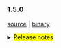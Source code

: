 ### 1.5.0 

 [source](https://github.com/seata/seata/archive/v1.5.0.zip) |
 [binary](https://github.com/seata/seata/releases/download/v1.5.0/seata-server-1.5.0.zip) 

<details>
  <summary><mark>Release notes</mark></summary>


  ### Seata 1.5.0

Seata 1.5.0 发布。

Seata 是一款开源的分布式事务解决方案，提供高性能和简单易用的分布式事务服务。

此版本更新如下：

  ### feature：

  - [[#3172](https://github.com/seata/seata/pull/3172)] 支持undolog压缩
  - [[#3372](https://github.com/seata/seata/pull/3372)] saga模式下支持用户自定义是否更新最后一次重试日志
  - [[#3411](https://github.com/seata/seata/pull/3411)] 支持配置seata服务器的线程池参数
  - [[#3348](https://github.com/seata/seata/pull/3348)] 支持redis哨兵模式
  - [[#2667](https://github.com/seata/seata/pull/2667)] 支持db和redis密码加解密
  - [[#3427](https://github.com/seata/seata/pull/3427)] 添加分布式锁接口
  - [[#3443](https://github.com/seata/seata/pull/3443)] 将`seata-server`的日志发送到`logstash`或`kafka`中，再存入`ElasticSearch`
  - [[#3486](https://github.com/seata/seata/pull/3486)] Metrics增加事务分组属性
  - [[#3472](https://github.com/seata/seata/pull/3472)] 添加redisLocker的lua模式
  

  ### bugfix：

  - [[#3258](https://github.com/seata/seata/pull/3258)] 修复AsyncWorker潜在的OOM问题
  - [[#3293](https://github.com/seata/seata/pull/3293)] 修复配置缓存获取值时类型不匹配的bug
  - [[#3241](https://github.com/seata/seata/pull/3241)] 禁止在多SQL的情况下使用 limit 和 order by 语法
  - [[#3406](https://github.com/seata/seata/pull/3406)] 修复当config.txt中包含特殊字符时，键值对无法被推上nacos
  - [[#3367](https://github.com/seata/seata/pull/3367)] 修复最后一个XA分支二阶段时偶发无法回滚的异常
  - [[#3418](https://github.com/seata/seata/pull/3418)] 修复 getGeneratedKeys 可能会取到历史的主键的问题
  - [[#3448](https://github.com/seata/seata/pull/3448)] 修复多个锁竞争失败时，仅删除单个锁，并优化锁竞争逻辑提升处理性能  
  - [[#3408](https://github.com/seata/seata/pull/3408)] 修复jar运行模式, 当第三方依赖分开打包时, this.getClass().getClassLoader()是null, 会报空指针异常
  - [[#3431](https://github.com/seata/seata/pull/3431)] 修复在读取配置时Property Bean可能还未初始化
  - [[#3413](https://github.com/seata/seata/pull/3413)] 修复回滚到savepoint以及releaseSavepoint的逻辑
  - [[#3451](https://github.com/seata/seata/pull/3451)] 修复当不使用本地事务且设置自动提交为true时，全局锁竞争失败会使得rm退出全局事务，导致全局锁在rm重试时失效，数据被脏写
  - [[#3481](https://github.com/seata/seata/pull/3481)] 修复当 consul client 获取集群信息报错时会导致刷新任务中断
  - [[#3491](https://github.com/seata/seata/pull/3491)] 修复README.md文件中的拼写错误
  - [[#3531](https://github.com/seata/seata/pull/3531)] 修复RedisTransactionStoreManager读取brachTransaction中的NPE
  - [[#3500](https://github.com/seata/seata/pull/3500)] 修复 oracle 和 postgreSql 不能查询出 column info 的问题
  - [[#3560](https://github.com/seata/seata/pull/3560)] 修复 Committing 状态的事务没有时间阈值问题
  - [[#3555](https://github.com/seata/seata/pull/3555)] 通过setBytes代替setBlob，避免高版本jdbc驱动工作异常
  - [[#3540](https://github.com/seata/seata/pull/3540)] 修复server发布打包时缺失文件

  ### optimize： 

  - [[#3383](https://github.com/seata/seata/pull/3383)] 优化StatementProxyTest单元测试
  - [[#3341](https://github.com/seata/seata/pull/3341)] 可获取无file:前缀的配置文件
  - [[#3385](https://github.com/seata/seata/pull/3385)] 优化github action
  - [[#3175](https://github.com/seata/seata/pull/3175)] 重构雪花id算法
  - [[#3291](https://github.com/seata/seata/pull/3291)] 优化mysql连接参数
  - [[#3336](https://github.com/seata/seata/pull/3336)] 从环境变量中获取netty配置属性
  - [[#3369](https://github.com/seata/seata/pull/3369)] 添加github action的dockerHub秘钥
  - [[#3343](https://github.com/seata/seata/pull/3343)] 将CI程序从Travis CI迁移到Github Actions
  - [[#3365](https://github.com/seata/seata/pull/3365)] 修复ParameterParserTest测试用例
  - [[#3359](https://github.com/seata/seata/pull/3359)] 删除未使用的测试用例
  - [[#3397](https://github.com/seata/seata/pull/3397)] 添加更改记录文件夹
  - [[#3303](https://github.com/seata/seata/pull/3303)] 支持从nacos单一dataId中读取所有配置
  - [[#3380](https://github.com/seata/seata/pull/3380)] 优化globalTransactionScanner监听器
  - [[#3123](https://github.com/seata/seata/pull/3123)] seata-server的目录按版本号构建，且仅当profile为release-seata时才构建
  - [[#3415](https://github.com/seata/seata/pull/3415)] 优化 maven clean 插件可清除 distribution 目录
  - [[#3316](https://github.com/seata/seata/pull/3316)] 优化读取配置值时，属性bean可能未初始化  
  - [[#3420](https://github.com/seata/seata/pull/3420)] 优化枚举类并添加单元测试
  - [[#3436](https://github.com/seata/seata/pull/3436)] 优化SQLType类中的错别字
  - [[#3439](https://github.com/seata/seata/pull/3439)] 调整springApplicationContextProvider的顺序以使得他可以在xml的bean之前被调用
  - [[#3156](https://github.com/seata/seata/pull/3156)] 优化SpringProxyUtils.findTargetClass的逻辑
  - [[#3441](https://github.com/seata/seata/pull/3441)] 优化starter的自动配置处理
  - [[#3466](https://github.com/seata/seata/pull/3466)] 优化ExecuteTemplateXA类中判断XA不是最终状态的比较方式
  - [[#3476](https://github.com/seata/seata/pull/3476)] 服务端参数传入hostname时将自动转换为ip
  - [[#3236](https://github.com/seata/seata/pull/3236)] 优化执行解锁操作的条件，减少不必要的store操作。
  - [[#3485](https://github.com/seata/seata/pull/3485)] 优化 ConfigurationFactory 中无用的try/catch
  - [[#3505](https://github.com/seata/seata/pull/3505)] 优化GlobalTransactionScanner类中无用的if判断
  - [[#3549](https://github.com/seata/seata/pull/3549)] 统一不同表中的xid字段的长度
  - [[#3551](https://github.com/seata/seata/pull/3551)] 调大RETRY_DEAD_THRESHOLD的值以及设置成可配置
  
  
  ### test

  - [[#3381](https://github.com/seata/seata/pull/3381)] 添加 TmClient 的测试用例


 非常感谢以下 contributors 的代码贡献。若有无意遗漏，请报告。

  - [slievrly](https://github.com/slievrly) 
  - [selfishlover](https://github.com/selfishlover)
  - [l8189352](https://github.com/l81893521)
  - [hoverruan](https://github.com/hoverruan ) 
  - [jsbxyyx](https://github.com/jsbxyyx) 
  - [caohdgege](https://github.com/caohdgege) 
  - [a364176773](https://github.com/a364176773) 
  - [anselleeyy](https://github.com/anselleeyy)
  - [Ifdevil](https://github.com/Ifdevil)
  - [Rubbernecker](https://github.com/Rubbernecker)
  - [lvxianzheng](https://github.com/lvxianzheng)
  - [lj2018110133](https://github.com/lj2018110133)
  - [wangliang181230](https://github.com/wangliang181230)
  - [xingfudeshi](https://github.com/xingfudeshi)
  - [MentosL](https://github.com/MentosL)
  - [lian88jian](https://github.com/lian88jian)
  - [litianyu1992](https://github.com/litianyu1992)
  - [xyz327](https://github.com/xyz327)
  - [13414850431](https://github.com/13414850431)
  - [github-ganyu](https://github.com/github-ganyu)
  - [xuande](https://github.com/xuande)
  - [tanggen](https://github.com/tanggen)
  - [dmego](https://github.com/dmego)


同时，我们收到了社区反馈的很多有价值的issue和建议，非常感谢大家。

   #### Link

   - **Seata:** https://github.com/seata/seata  
   - **Seata-Samples:** https://github.com/seata/seata-samples   
   - **Release:** https://github.com/seata/seata/releases
   - **WebSite:** https://seata.io

</details>

